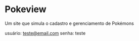 # Pokeview
Um site que simula o cadastro e gerenciamento de Pokémons



usuário: teste@email.com
senha: teste
